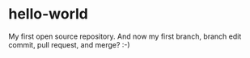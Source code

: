 # hello-world
My first open source repository.
And now my first branch, branch edit commit, pull request, and merge? :-)
